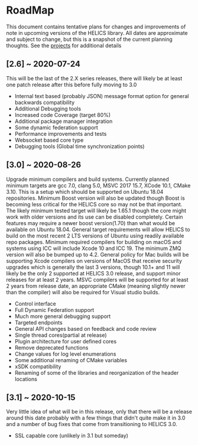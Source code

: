 # RoadMap

This document contains tentative plans for changes and improvements of note in upcoming versions of the HELICS library. All dates are approximate and subject to change, but this is a snapshot of the current planning thoughts. See the [projects](https://github.com/GMLC-TDC/HELICS/projects) for additional details

## \[2.6\] ~ 2020-07-24

This will be the last of the 2.X series releases, there will likely be at least one patch release after this before fully moving to 3.0

- Internal text based (probably JSON) message format option for general backwards compatibility
- Additional Debugging tools
- Increased code Coverage (target 80%)
- Additional package manager integration
- Some dynamic federation support
- Performance improvements and tests
- Websocket based core type
- Debugging tools (Global time synchronization points)

## \[3.0\] ~ 2020-08-26

Upgrade minimum compilers and build systems. Currently planned minimum targets are gcc 7.0, clang 5.0, MSVC 2017 15.7, XCode 10.1, CMake 3.10. This is a setup which should be supported on Ubuntu 18.04 repositories. Minimum Boost version will also be updated though Boost is becoming less critical for the HELICS core so may not be that important. The likely minimum tested target will likely be 1.65.1 though the core might work with older versions and its use can be disabled completely. Certain features may require a newer boost version(1.70) than what would be available on Ubuntu 18.04. General target requirements will allow HELICS to build on the most recent 2 LTS versions of Ubuntu using readily available repo packages. Minimum required compilers for building on macOS and systems using ICC will include Xcode 10 and ICC 19. The minimum ZMQ version will also be bumped up to 4.2. General policy for Mac builds will be supporting Xcode compilers on versions of MacOS that receive security upgrades which is generally the last 3 versions, though 10.1+ and 11 will likely be the only 2 supported at HELICS 3.0 release, and support minor releases for at least 2 years. MSVC compilers will be supported for at least 2 years from release date, an appropriate CMake (meaning slightly newer than the compiler) will also be required for Visual studio builds.

- Control interface
- Full Dynamic Federation support
- Much more general debugging support
- Targeted endpoints
- General API changes based on feedback and code review
- Single thread cores(partial at release)
- Plugin architecture for user defined cores
- Remove deprecated functions
- Change values for log level enumerations
- Some additional renaming of CMake variables
- xSDK compatibility
- Renaming of some of the libraries and reorganization of the header locations

## \[3.1\] ~ 2020-10-15

Very little idea of what will be in this release, only that there will be a release around this date probably with a few things that didn't quite make it in 3.0 and a number of bug fixes that come from transitioning to HELICS 3.0.

- SSL capable core (unlikely in 3.1 but someday)
